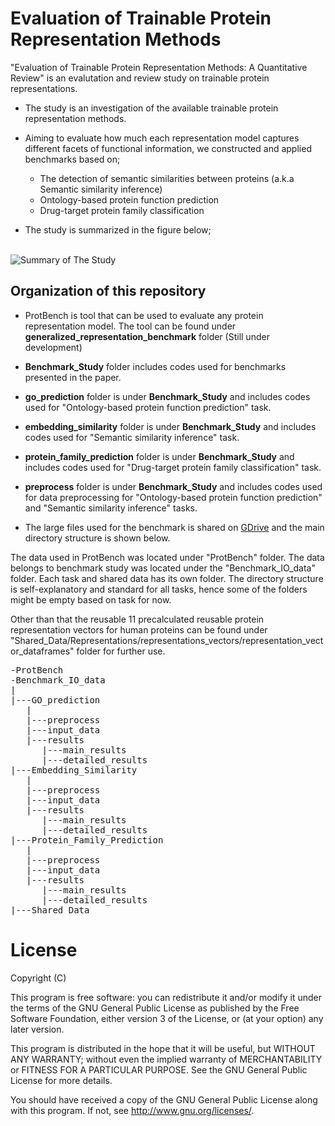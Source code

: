 # Evaluation of Trainable Protein Representation Methods
"Evaluation of Trainable Protein Representation Methods: A Quantitative Review" is an evalutation and review study on trainable protein representations.

- The study is an investigation of the available trainable protein representation methods.

- Aiming to evaluate how much each representation model captures different facets of functional information, we constructed and applied benchmarks based on;
  - The detection of semantic similarities between proteins (a.k.a Semantic similarity inference)
  - Ontology-based protein function prediction
  - Drug-target protein family classification

- The study is summarized in the figure below;<br/><br/> 
 
 ![Summary of The Study](https://github.com/serbulent/TrainableRepresentationAnalysis/blob/master/study_summary.png)

## Organization of this repository

- ProtBench is tool that can be used to evaluate any protein representation model. The tool can be found under 
**generalized_representation_benchmark** folder (Still under development)

- **Benchmark_Study** folder includes codes used for benchmarks presented in the paper.

- **go_prediction** folder is under **Benchmark_Study** and includes codes used for "Ontology-based protein function prediction" task.

- **embedding_similarity** folder is under **Benchmark_Study** and includes codes used for "Semantic similarity inference" task.

- **protein_family_prediction** folder is under **Benchmark_Study** and includes codes used for "Drug-target protein family classification" task.

- **preprocess** folder is under **Benchmark_Study** and includes codes used for data preprocessing for "Ontology-based protein function prediction" and "Semantic similarity inference" tasks.

- The large files used for the benchmark is shared on [GDrive](https://drive.google.com/drive/folders/1adgnOlb-4gQLgxEdsFmwtYFoYaiq5Eva) and the main directory structure is shown below.

The data used in ProtBench was located under "ProtBench" folder. The data belongs to benchmark study was located under the "Benchmark_IO_data" folder. Each task and  shared data has its own folder. The directory structure is self-explanatory and standard for all tasks, hence some of the folders might be empty based on task for now. 

Other than that the reusable 11 precalculated reusable protein representation vectors for human proteins can be found under "Shared_Data/Representations/representations_vectors/representation_vector_dataframes" folder for further use.

<pre>
-ProtBench 
-Benchmark_IO_data
|
|---GO_prediction
   |
   |---preprocess
   |---input_data
   |---results
      |---main_results
      |---detailed_results
|---Embedding_Similarity
   |
   |---preprocess
   |---input_data
   |---results
      |---main_results
      |---detailed_results
|---Protein_Family_Prediction
   |
   |---preprocess
   |---input_data
   |---results
      |---main_results
      |---detailed_results
|---Shared_Data
</pre>

# License

Copyright (C)

This program is free software: you can redistribute it and/or modify it under the terms of the GNU General Public License as published by the Free Software Foundation, either version 3 of the License, or (at your option) any later version.

This program is distributed in the hope that it will be useful, but WITHOUT ANY WARRANTY; without even the implied warranty of MERCHANTABILITY or FITNESS FOR A PARTICULAR PURPOSE. See the GNU General Public License for more details.

You should have received a copy of the GNU General Public License along with this program. If not, see http://www.gnu.org/licenses/.
